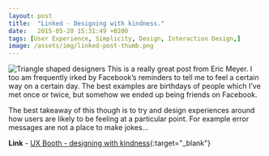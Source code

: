 ```yaml
---
layout: post
title:  "Linked - Designing with kindness."
date:   2015-05-20 15:31:49 +0200
tags: [User Experience, Simplicity, Design, Interaction Design,]
image: /assets/img/linked-post-thumb.png
---
```

![Triangle shaped designers]({{site.baseurl}}/assets/img/linked-post.png)
This is a really great post from Eric Meyer. I too am frequently irked by Facebook’s reminders to tell me to feel a certain way on a certain day. The best examples are birthdays of people which I’ve met once or twice, but somehow we ended up being friends on Facebook.

The best takeaway of this though is to try and design experiences around how users are likely to be feeling at a particular point. For example error messages are not a place to make jokes…

**Link** - [UX Booth - designing with kindness](https://www.uxbooth.com/articles/designing-with-kindness/){:target="_blank"}